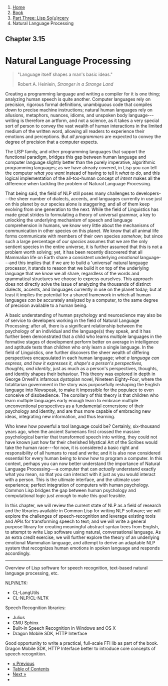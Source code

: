 <ol class="breadcrumb">
  <li><a href="/">Home</a></li>
  <li><a href="/book/">Book</a></li>
  <li><a href="/book/3-0-0-overview/">Part Three: Lisp So(u)rcery</a></li>
  <li class="active">Natural Language Processing</li>
</ol>

## Chapter 3.15

# Natural Language Processing

> "Language itself shapes a man's basic ideas."
> <footer>Robert A. Heinlein, <em>Stranger in a Strange Land</em></footer>

Creating a programming language and writing a compiler for it is one thing; analyzing human speech is quite another.  Computer languages rely on precision, rigorous formal definitions, unambiguous code that compiles down to precise machine instructions; natural human languages rely on allusions, metaphors, nuances, idioms, and unspoken body language---writing is therefore an artform, and not a science, as it takes a very special sort of person to convey the vast wealth of human interactions in the limited medium of the written word, allowing all readers to experience their emotions and perceptions.  But *all programmers* are expected to convey the degree of precision that a computer expects.

The LISP family, and other programming languages that support the functional paradigm, bridges this gap between human language and computer language slightly better than the purely imperative, algorithmic programming languages; as we have already covered, in Lisp you can tell the computer *what you want* instead of having to tell it *what to do*, and this logical implementation of the all-too-human concept of *intent* makes all the difference when tackling the problem of Natural Language Processing.

That being said, the field of NLP still poses many challenges to developers---the sheer number of dialects, accents, and languages currently in use just on this planet by our species alone is staggering; and all of them keep evolving from one generation to the next.  While the field of Linguistics has made great strides to formulating a theory of universal grammar, a key to unlocking the underlying mechanism of speech and language comprehension in humans, we know very little about the mechanisms of communication in other species on this planet.  We know that all animal life forms communicate with members of their own species *somehow*, but since such a large percentage of *our species* assumes that we are the only sentient species in the entire universe, it is further assumed that this is not a problem worth solving; yet, it has been recently discovered that all Mammalian life on Earth share a consistent underlying *emotional* language---and this implies that if we are to build a 'universal' natural language processor, it stands to reason that we build it on top of the underlying language that we *know* we all share, regardless of the words and grammatical structures we choose to express ourselves.  This approach does not directly solve the issue of analyzing the thousands of distinct dialects, accents, and languages currently in use on the planet today; but at least it implies the potential for a shared framework in which all human languages *can be* accurately analyzed by a computer, to the same degree of precision available to a human being.

A basic understanding of human psychology and neuroscience may also be of service to developers working in the field of Natural Language Processing; after all, there is a significant relationship between the psychology of an individual and the language(s) they speak, and it has further been demonstrated that a child who learns multiple languages in the formative stages of development perform better on average in intelligence and aptitude tests than children who only learn a single language.  In the field of Linguistics, one further discovers the sheer wealth of differing perspectives encapsulated in each human language; *what a language can express, and how it expresses it, shape's a person's perspectives, thoughts, and identity*, just as much as a person's perspectives, thoughts, and identity shapes their behaviour.  This theory was explored in depth in George Orwell's infamous dystopian novel, Nineteen Eighty-Four, where the totalitarian government in the story was purposefully reshaping the English language into Newspeak, to make it impossible for the populace to even conceive of disobedience.  The corollary of this theory is that children who learn multiple languages early enough learn to embrace multiple unconventional perspectives as a fundamental cornerstone of their psychology and identity, and are thus more capable of embracing new ideas, integrating new information, and thus learning.

Who knew how powerful a tool language could be?  Certainly, six-thousand years ago, when the ancient Sumerians first crossed the massive psychological barrier that transformed speech into writing, they could not have known just how far their cherished Mystical Art of the Scribes would take the human race---for now, it is considered a basic right and responsibility of all humans to read and write; and it is also now considered essential for every human being to know how to program a computer.  In this context, perhaps you can now better understand the importance of Natural Language Processing---a computer that can *actually* understand exactly what you mean, so that you can interact with it just as you would interact with a person.  This is the ultimate interface, and the ultimate user experience; perfect integration of computers with human psychology.  Common Lisp bridges the gap between human psychology and computational logic *just enough* to make this goal feasible.

In this chapter, we will review the current state of NLP as a field of research and the libraries available in Common Lisp for writing NLP software; we will explore the challenges of speech-recognition and leverage existing tools and APIs for transforming speech to text; and we will write a general purpose library for creating meaningful abstract syntax trees from English, to attempt to write Lisp software using natural, conversational language.  As an extra credit exercise, we will further explore the theory of an underlying emotional Mammalian language, and attempt to derive an adaptable NLP system that recognizes human emotions in spoken language and responds accordingly.

---

Overview of Lisp software for speech recognition, text-based natural language processing, etc.

NLP/NLTK:

* CL-LangUtils
* CL-NLP/CL-NLTK

Speech Recognition libraries:

* Julius
* CMU Sphinx
* Built-in Speech Recognition in Windows and OS X
* Dragon Mobile SDK, HTTP Interface

Good opportunity to write a practical, full-scale FFI lib as part of the book.  Dragon Mobile SDK, HTTP Interface better to introduce core concepts of speech recognition.


<ul class="pager">
  <li class="previous"><a href="/book/3-14-0-quantum-computing/">&laquo; Previous</a></li>
  <li><a href="/book/">Table of Contents</a></li>
  <li class="next"><a href="/book/3-16-0-ai/">Next &raquo;</a><li>
</ul>

